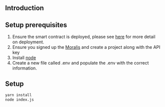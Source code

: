 ## Introduction

## Setup prerequisites
1. Ensure the smart contract is deployed, please see [here](https://github.com/SOuyang24/web3pay-smart-contract) for more detail on deployment.
2. Ensure you signed up the [Moralis](https://admin.moralis.io/register) and create a project along with the API key
3. Install [node](https://nodejs.org/en)
4. Create a new file called .env and populate the .env with the correct information.

## Setup
```sh
yarn install
node index.js
```
